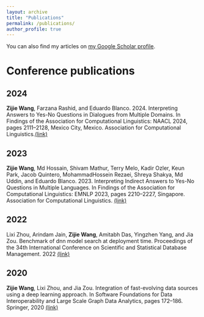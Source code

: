 ```yaml
---
layout: archive
title: "Publications"
permalink: /publications/
author_profile: true
---
```


<!-- {% if author.googlescholar %}
  {% endif %}

{% include base_path %}

{% for post in site.publications reversed %}
  {% include archive-single.html %}
{% endfor %} -->

You can also find my articles on [my Google Scholar profile](https://scholar.google.com/citations?user=g6wwJ6YAAAAJ&hl=en&oi=ao).



Conference publications
=====


2024
----
**Zijie Wang**, Farzana Rashid, and Eduardo Blanco. 2024. Interpreting Answers to Yes-No Questions in Dialogues from Multiple Domains. In Findings of the Association for Computational Linguistics: NAACL 2024, pages 2111–2128, Mexico City, Mexico. Association for Computational Linguistics.[(link)](https://aclanthology.org/2024.findings-naacl.136/)

2023
----

**Zijie Wang**, Md Hossain, Shivam Mathur, Terry Melo, Kadir Ozler, Keun Park, Jacob Quintero, MohammadHossein Rezaei, Shreya Shakya, Md Uddin, and Eduardo Blanco. 2023. Interpreting Indirect Answers to Yes-No Questions in Multiple Languages. In Findings of the Association for Computational Linguistics: EMNLP 2023, pages 2210–2227, Singapore. Association for Computational Linguistics. [(link)](https://aclanthology.org/2023.findings-emnlp.146/)

2022
----

Lixi Zhou, Arindam Jain, **Zijie Wang**, Amitabh Das, Yingzhen Yang, and Jia Zou. Benchmark of dnn model search at deployment time. Proceedings of the 34th International Conference on Scientific and Statistical Database Management. 2022 [(link)](https://dl.acm.org/doi/pdf/10.1145/3538712.3538725?casa_token=iHRpnmJhcy0AAAAA:i594r1i7Fvhg7InJ46JKlBqg-X-oNMimVSBtbmHCjToz3f3GcODxIRL0yIbL6KSHImW7mlnl7AX0)

2020
----

**Zijie Wang**, Lixi Zhou, and Jia Zou. Integration of fast-evolving data sources using a deep learning approach. In Software Foundations for Data Interoperability and Large Scale Graph Data Analytics, pages 172–186. Springer, 2020 [(link)](http://www.prg.nii.ac.jp/projects/biscuits/fourth-workshop/papers/Wang.pdf)

<!-- 
Preprints
=====

**Zijie Wang**, Lixi Zhou, Amitabh Das, Valay Dave, Zhanpeng Jin, and Jia Zou. Survive the schema changes: Integration of unmanaged data using deep learning. arXiv preprint arXiv:2010.07586, 2020 [arXiv](https://arxiv.org/pdf/2010.07586.pdf) -->